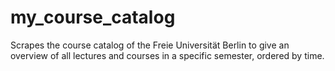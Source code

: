 # my_course_catalog
Scrapes the course catalog of the Freie Universität Berlin to give an overview of all lectures and courses in a specific semester, ordered by time.
